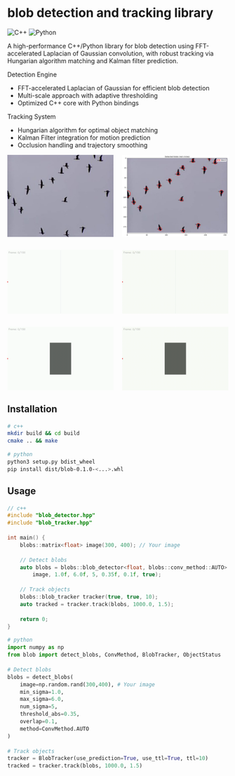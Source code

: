 # blob detection and tracking library

![C++](https://img.shields.io/badge/C%2B%2B-17%2B-blue)
![Python](https://img.shields.io/badge/Python-3.7%2B-green)

A high-performance C++/Python library for blob detection using FFT-accelerated Laplacian of Gaussian convolution, with robust tracking via Hungarian algorithm matching and Kalman filter prediction.

Detection Engine
- FFT-accelerated Laplacian of Gaussian for efficient blob detection
- Multi-scale approach with adaptive thresholding
- Optimized C++ core with Python bindings

Tracking System
- Hungarian algorithm for optimal object matching
- Kalman Filter integration for motion prediction
- Occlusion handling and trajectory smoothing

<div style="display: flex; justify-content: space-between; margin-bottom: 30px;">
  <img src="./example/birds.jpg" width="48%">
  <img src="./example/birds_out.jpg" width="48%">
</div>

<div style="margin: 10px 0;"></div>

<div style="display: flex; justify-content: space-between; margin-bottom: 30px;">
  <img src="./example/ball_motion.gif" width="48%">
  <img src="./example/ball_motion_out.gif" width="48%">
</div>

<div style="margin: 10px 0;"></div>

<div style="display: flex; justify-content: space-between; margin-bottom: 30px;">
  <img src="./example/ball_motion_with_obstacle.gif" width="48%">
  <img src="./example/ball_motion_with_obstacle_out.gif" width="48%">
</div>

## Installation

```bash
# c++
mkdir build && cd build
cmake .. && make
```
```bash
# python
python3 setup.py bdist_wheel
pip install dist/blob-0.1.0-<...>.whl
```

## Usage

```c++
// c++
#include "blob_detector.hpp"
#include "blob_tracker.hpp"

int main() {
    blobs::matrix<float> image(300, 400); // Your image
    
    // Detect blobs
    auto blobs = blobs::blob_detector<float, blobs::conv_method::AUTO>::detect_blobs(
        image, 1.0f, 6.0f, 5, 0.35f, 0.1f, true);
    
    // Track objects
    blobs::blob_tracker tracker(true, true, 10);
    auto tracked = tracker.track(blobs, 1000.0, 1.5);
    
    return 0;
}
```

```python
# python
import numpy as np
from blob import detect_blobs, ConvMethod, BlobTracker, ObjectStatus

# Detect blobs
blobs = detect_blobs(
    image=np.random.rand(300,400), # Your image
    min_sigma=1.0,
    max_sigma=6.0,
    num_sigma=5,
    threshold_abs=0.35,
    overlap=0.1,
    method=ConvMethod.AUTO
)

# Track objects
tracker = BlobTracker(use_prediction=True, use_ttl=True, ttl=10)
tracked = tracker.track(blobs, 1000.0, 1.5)
```
